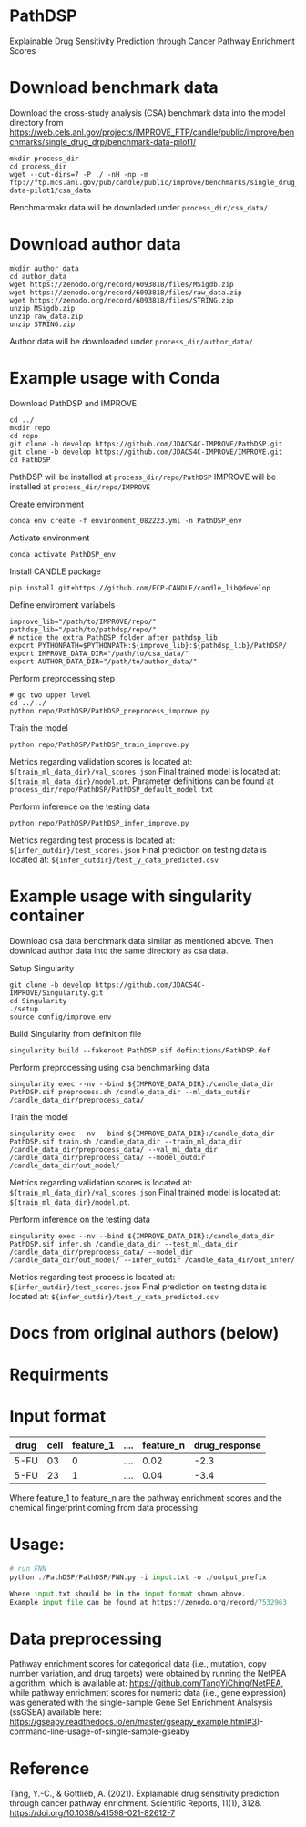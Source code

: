 # PathDSP
Explainable Drug Sensitivity Prediction through Cancer Pathway Enrichment Scores

# Download benchmark data

Download the cross-study analysis (CSA) benchmark data into the model directory from https://web.cels.anl.gov/projects/IMPROVE_FTP/candle/public/improve/benchmarks/single_drug_drp/benchmark-data-pilot1/

```
mkdir process_dir
cd process_dir
wget --cut-dirs=7 -P ./ -nH -np -m ftp://ftp.mcs.anl.gov/pub/candle/public/improve/benchmarks/single_drug_drp/benchmark-data-pilot1/csa_data
```

Benchmarmakr data will be downladed under `process_dir/csa_data/`

# Download author data

```
mkdir author_data
cd author_data
wget https://zenodo.org/record/6093818/files/MSigdb.zip
wget https://zenodo.org/record/6093818/files/raw_data.zip
wget https://zenodo.org/record/6093818/files/STRING.zip
unzip MSigdb.zip
unzip raw_data.zip
unzip STRING.zip
```

Author data will be downloaded under `process_dir/author_data/`

# Example usage with Conda

Download PathDSP and IMPROVE

```
cd ../
mkdir repo
cd repo
git clone -b develop https://github.com/JDACS4C-IMPROVE/PathDSP.git
git clone -b develop https://github.com/JDACS4C-IMPROVE/IMPROVE.git
cd PathDSP
```

PathDSP will be installed at `process_dir/repo/PathDSP`
IMPROVE will be installed at `process_dir/repo/IMPROVE`

Create environment

```
conda env create -f environment_082223.yml -n PathDSP_env
```

Activate environment

```
conda activate PathDSP_env
```

Install CANDLE package

```
pip install git+https://github.com/ECP-CANDLE/candle_lib@develop
```

Define enviroment variabels

```
improve_lib="/path/to/IMPROVE/repo/"
pathdsp_lib="/path/to/pathdsp/repo/"
# notice the extra PathDSP folder after pathdsp_lib
export PYTHONPATH=$PYTHONPATH:${improve_lib}:${pathdsp_lib}/PathDSP/
export IMPROVE_DATA_DIR="/path/to/csa_data/"
export AUTHOR_DATA_DIR="/path/to/author_data/"
```

Perform preprocessing step

```
# go two upper level
cd ../../
python repo/PathDSP/PathDSP_preprocess_improve.py
```

Train the model

```
python repo/PathDSP/PathDSP_train_improve.py
```

Metrics regarding validation scores is located at: `${train_ml_data_dir}/val_scores.json`
Final trained model is located at: `${train_ml_data_dir}/model.pt`. Parameter definitions can be found at `process_dir/repo/PathDSP/PathDSP_default_model.txt`

Perform inference on the testing data

```
python repo/PathDSP/PathDSP_infer_improve.py
```

Metrics regarding test process is located at: `${infer_outdir}/test_scores.json`
Final prediction on testing data is located at: `${infer_outdir}/test_y_data_predicted.csv`

# Example usage with singularity container

Download csa data benchmark data similar as mentioned above. Then download author data into the same directory as csa data. 

Setup Singularity

```
git clone -b develop https://github.com/JDACS4C-IMPROVE/Singularity.git
cd Singularity
./setup
source config/improve.env
```

Build Singularity from definition file

```
singularity build --fakeroot PathDSP.sif definitions/PathDSP.def
```

Perform preprocessing using csa benchmarking data

```
singularity exec --nv --bind ${IMPROVE_DATA_DIR}:/candle_data_dir PathDSP.sif preprocess.sh /candle_data_dir --ml_data_outdir /candle_data_dir/preprocess_data/
```

Train the model

```
singularity exec --nv --bind ${IMPROVE_DATA_DIR}:/candle_data_dir PathDSP.sif train.sh /candle_data_dir --train_ml_data_dir /candle_data_dir/preprocess_data/ --val_ml_data_dir /candle_data_dir/preprocess_data/ --model_outdir /candle_data_dir/out_model/
```

Metrics regarding validation scores is located at: `${train_ml_data_dir}/val_scores.json`
Final trained model is located at: `${train_ml_data_dir}/model.pt`. 

Perform inference on the testing data

```
singularity exec --nv --bind ${IMPROVE_DATA_DIR}:/candle_data_dir PathDSP.sif infer.sh /candle_data_dir --test_ml_data_dir /candle_data_dir/preprocess_data/ --model_dir /candle_data_dir/out_model/ --infer_outdir /candle_data_dir/out_infer/
```

Metrics regarding test process is located at: `${infer_outdir}/test_scores.json`
Final prediction on testing data is located at: `${infer_outdir}/test_y_data_predicted.csv`


# Docs from original authors (below)

# Requirments

# Input format

|drug|cell|feature_1|....|feature_n|drug_response|
|----|----|--------|----|--------|----|
|5-FU|03|0|....|0.02|-2.3|
|5-FU|23|1|....|0.04|-3.4|

Where feature_1 to feature_n are the pathway enrichment scores and the chemical fingerprint coming from data processing
# Usage:
```python
# run FNN 
python ./PathDSP/PathDSP/FNN.py -i input.txt -o ./output_prefix

Where input.txt should be in the input format shown above. 
Example input file can be found at https://zenodo.org/record/7532963
```
# Data preprocessing
Pathway enrichment scores for categorical data (i.e., mutation, copy number variation, and drug targets) were obtained by running the NetPEA algorithm, which is available at: https://github.com/TangYiChing/NetPEA, while pathway enrichment scores for numeric data (i.e., gene expression) was generated with the single-sample Gene Set Enrichment Analsysis (ssGSEA) available here: https://gseapy.readthedocs.io/en/master/gseapy_example.html#3)-command-line-usage-of-single-sample-gseaby 


# Reference
Tang, Y.-C., & Gottlieb, A. (2021). Explainable drug sensitivity prediction through cancer pathway enrichment. Scientific Reports, 11(1), 3128. https://doi.org/10.1038/s41598-021-82612-7